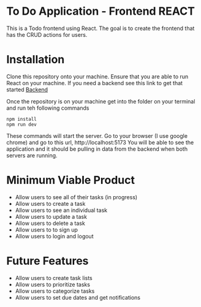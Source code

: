 # To Do Application - Frontend REACT

This is a Todo frontend using React. The goal is to create the frontend that has the CRUD actions for users.

# Installation

Clone this repository onto your machine. Ensure that you are able to run React on your machine. If you need a backend see this link to get that started [Backend](https://github.com/edwardminaya/todo-api)

Once the repository is on your machine get into the folder on your terminal and run teh following commands

```
npm install
npm run dev
```

These commands will start the server. Go to your browser (I use google chrome) and go to this url, http://localhost:5173
You will be able to see the application and it should be pulling in data from the backend when both servers are running.

# Minimum Viable Product

- Allow users to see all of their tasks (in progress)
- Allow users to create a task
- Allow users to see an individual task
- Allow users to update a task
- Allow users to delete a task
- Allow users to to sign up
- Allow users to login and logout

# Future Features

- Allow users to create task lists
- Allow users to prioritize tasks
- Allow users to categorize tasks
- Allow users to set due dates and get notifications
